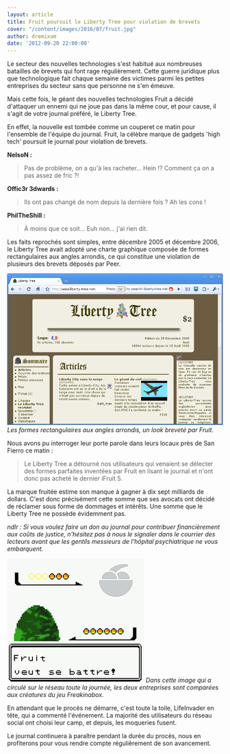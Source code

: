```yaml
---
layout: article
title: Fruit poursuit le Liberty Tree pour violation de brevets
cover: "/content/images/2016/07/fruit.jpg"
author: dremixam
date: '2012-09-20 22:00:00'
---
```


Le secteur des nouvelles technologies s'est habitué aux nombreuses batailles de brevets qui font rage régulièrement. Cette guerre juridique plus que technologique fait chaque semaine des victimes parmi les petites entreprises du secteur sans que personne ne s'en émeuve.

Mais cette fois, le géant des nouvelles technologies Fruit a décidé d'attaquer un ennemi qui ne joue pas dans la même cour, et pour cause, il s'agit de votre journal préféré, le Liberty Tree.

En effet, la nouvelle est tombée comme un couperet ce matin pour l'ensemble de l'équipe du journal. Fruit, la célèbre marque de gadgets 'high tech' poursuit le journal pour violation de brevets.

**NelsoN :**

> Pas de problème, on a qu'à les racheter… Hein !? Comment ça on a pas assez de fric ?!

**Offic3r 3dwards :**

> Ils ont pas changé de nom depuis la dernière fois ? Ah les cons !

**PhilTheShill :**

> À moins que ce soit… Euh non… j'ai rien dit.

Les faits reprochés sont simples, entre décembre 2005 et décembre 2006, le Liberty Tree avait adopté une charte graphique composée de formes rectangulaires aux angles arrondis, ce qui constitue une violation de plusieurs des brevets déposés par Peer.

![Les formes rectangulaires aux angles arrondis, un look breveté par Fruit.](/content/images/2016/06/Screenshot-Liberty-Tree-Chromium-1.png)
_Les formes rectangulaires aux angles arrondis, un look breveté par Fruit._

Nous avons pu interroger leur porte parole dans leurs locaux près de San Fierro ce matin :

> Le Liberty Tree a détourné nos utilisateurs qui venaient se délecter des formes parfaites inventées par Fruit en lisant le journal et n'ont donc pas acheté le dernier iFruit 5.

La marque fruitée estime son manque à gagner à dix sept milliards de dollars. C'est donc précisément cette somme que ses avocats ont décidé de réclamer sous forme de dommages et intérêts. Une somme que le Liberty Tree ne possède évidemment pas.

_ndlr : Si vous voulez faire un don au journal pour contribuer financièrement aux coûts de justice, n'hésitez pas à nous le signaler dans le courrier des lecteurs avant que les gentils messieurs de l'hôpital psychiatrique ne vous embarquent._

![Dans cette image qui a circulé sur le réseau toute la journée, les deux entreprises sont comparées aux créatures du jeu Freakinabox.](/content/images/2016/07/combat.jpg)
_Dans cette image qui a circulé sur le réseau toute la journée, les deux entreprises sont comparées aux créatures du jeu Freakinabox._

En attendant que le procès ne démarre, c'est toute la toile, LifeInvader en tête, qui a commenté l'événement. La majorité des utilisateurs du réseau social ont choisi leur camp, et depuis, les moqueries fusent.

Le journal continuera à paraître pendant la durée du procès, nous en profiterons pour vous rendre compte régulièrement de son avancement.

<!--kg-card-end: markdown-->
